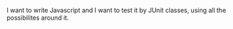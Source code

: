I want to write Javascript and I want to test it by JUnit classes, using all the possibilites around it.
